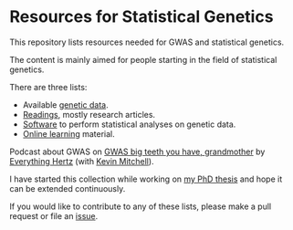# Resources for Statistical Genetics

This repository lists resources needed for GWAS and statistical genetics.

The content is mainly aimed for people starting in the field of statistical genetics. 

There are three lists:

- Available [genetic data](statgen-data.md).
- [Readings](statgen-reading.md), mostly research articles.
- [Software](statgen-software.md) to perform statistical analyses on genetic data.
- [Online learning](statgen-online-learning.md) material.
 
Podcast about GWAS on [GWAS big teeth you have, grandmother](https://everythinghertz.com/85) by [Everything Hertz](https://everythinghertz.com/) (with [Kevin Mitchell](https://twitter.com/WiringTheBrain)).
 
 
I have started this collection while working on [my PhD thesis](https://drive.switch.ch/index.php/s/FpWZlbw4Rfq20le) and hope it can be extended continuously.

If you would like to contribute to any of these lists, please make a pull request or file an [issue](https://github.com/sinarueeger/statistical-genetics-ressources/issues).
 

